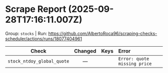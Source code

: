 # Scrape Report (2025-09-28T17:16:11.007Z)

Group: `stocks`  |  Run: https://github.com/AlbertoRoca96/scraping-checks-scheduler/actions/runs/18077404961

| Check | Changed | Keys | Error |
|---|:---:|:--|:--|
| `stock_ntdoy_global_quote` | — |  | `Error: quote missing price` |
